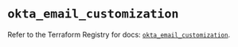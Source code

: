 # `okta_email_customization`

Refer to the Terraform Registry for docs: [`okta_email_customization`](https://registry.terraform.io/providers/okta/okta/4.16.0/docs/resources/email_customization).
